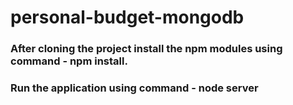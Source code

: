 # personal-budget-mongodb
### After cloning the project install the npm modules using command - npm install.
### Run the application using command - node server

